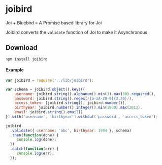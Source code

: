 # joibird
Joi + Bluebird = A Promise based library for Joi
  
Joibird converts the `validate` function of Joi to make it Asynchronous  
  
## Download
  
    npm install joibird
  
#### Example  
```js  
var joibird = require('../lib/joibird');

var schema = joibird.object().keys({
    username: joibird.string().alphanum().min(3).max(30).required(),
    password: joibird.string().regex(/[a-zA-Z0-9]{3,30}/),
    access_token: [joibird.string(), joibird.number()],
    birthyear: joibird.number().integer().min(1900).max(2013),
    email: joibird.string().email()
}).with('username', 'birthyear').without('password', 'access_token');  
  
joibird
  .validate({ username: 'abc', birthyear: 1994 }, schema)  
  .then(function(done) {  
     console.log(done);  
  })  
  .catch(function(err) {  
     console.log(err);
  });
```

